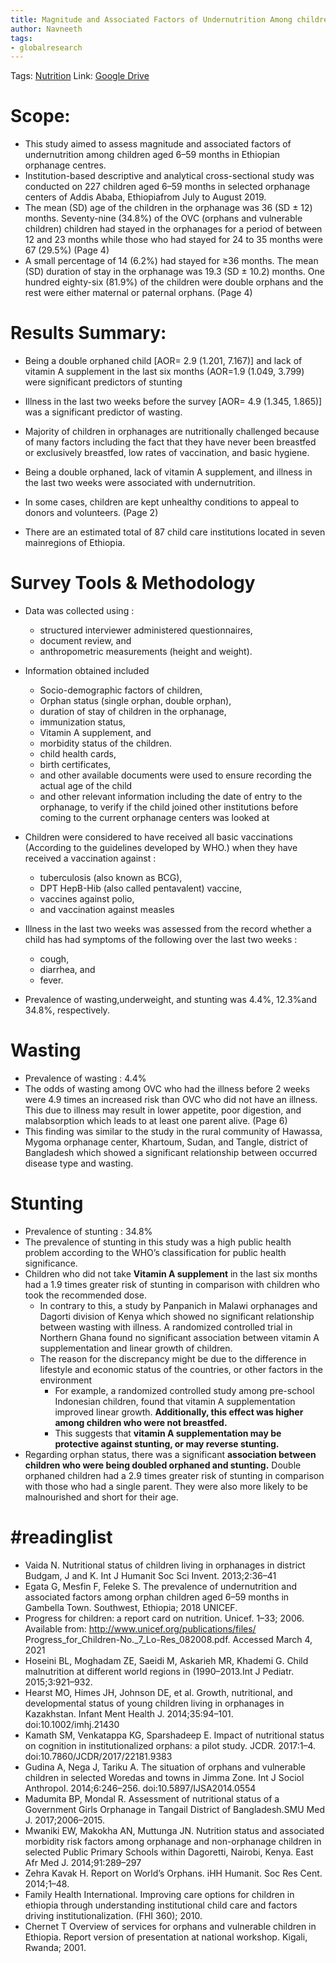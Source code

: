 ```yaml
---
title: Magnitude and Associated Factors of Undernutrition Among children aged 6-59 months in Ethiopian Orphanage Centres
author: Navneeth
tags: 
- globalresearch
---
```


Tags: [Nutrition](Roll%20Ups/Nutrition/Nutrition.md)
Link: [Google Drive](https://drive.google.com/file/d/1z3n0d72KrjnfxbW_31ATp_n6HITxME4h/view?usp=sharing)

# Scope: 

- This study aimed to assess magnitude and associated factors of undernutrition among children aged 6–59 months in Ethiopian orphanage centres.
- Institution-based descriptive and analytical cross-sectional study was conducted on 227 children aged 6–59 months in selected orphanage centers of Addis Ababa, Ethiopiafrom July to August 2019.
- The mean (SD) age of the children in the orphanage was 36 (SD ± 12) months. Seventy-nine (34.8%) of the OVC (orphans and vulnerable children) children had stayed in the orphanages for a period of between 12 and 23 months while those who had stayed for 24 to 35 months were 67 (29.5%) (Page 4)
- A small percentage of 14 (6.2%) had stayed for ≥36 months. The mean (SD) duration of stay in the orphanage was 19.3 (SD ± 10.2) months. One hundred eighty-six (81.9%) of the children were double orphans and the rest were either maternal or paternal orphans. (Page 4)


# Results Summary: 

- Being a double orphaned child [AOR= 2.9 (1.201, 7.167)] and lack of vitamin A supplement in the last six months (AOR=1.9 (1.049, 3.799) were significant predictors of stunting
- Illness in the last two weeks before the survey [AOR= 4.9 (1.345, 1.865)] was a significant predictor of wasting.
- Majority of children in orphanages are nutritionally challenged because of many factors including the fact that they have never been breastfed or exclusively breastfed, low rates of vaccination, and basic hygiene.

- Being a double orphaned, lack of vitamin A supplement, and illness in the last two weeks were associated with undernutrition.

- In some cases, children are kept unhealthy conditions to appeal to donors and volunteers. (Page 2)

- There are an estimated total of 87 child care institutions located in seven mainregions of Ethiopia.

# Survey Tools & Methodology
-   Data was collected using :
	-  structured interviewer administered questionnaires, 
	-  document review, and 
	-  anthropometric measurements (height and weight).
-  Information obtained included 
	-  Socio-demographic factors of children, 
	-  Orphan status (single orphan, double orphan),
	-  duration of stay of children in the orphanage,
	-  immunization status,
	-  Vitamin A supplement, and 
	-  morbidity status of the children.
	-  child health cards,
	-  birth certificates, 
	- and other available documents were used to ensure recording the actual age of the child 
	- and other relevant information including the date of entry to the orphanage, to verify if the child joined other institutions before coming to the current orphanage centers was looked at
- Children were considered to have received all basic vaccinations (According to the guidelines developed by WHO.) when they have received a vaccination against :
	- tuberculosis (also known as BCG), 
	- DPT HepB-Hib (also called pentavalent) vaccine, 
	- vaccines against polio, 
	- and vaccination against measles
- Illness in the last two weeks was assessed from the record whether a child has had symptoms of the following over the last two weeks : 
	- cough, 
	- diarrhea, and 
	- fever.

- Prevalence of wasting,underweight, and stunting was 4.4%, 12.3%and 34.8%,
respectively.

# Wasting
- Prevalence of wasting : 4.4%
- The odds of wasting among OVC who had the illness before 2 weeks were 4.9 times an increased risk than OVC who did not have an illness. This due to illness may result in lower appetite, poor digestion, and malabsorption which leads to at least one parent alive. (Page 6)
- This finding was similar to the study in the rural community of Hawassa, Mygoma orphanage center, Khartoum, Sudan, and Tangle, district of Bangladesh which showed a significant relationship between occurred disease type and wasting.

# Stunting
-  Prevalence of stunting : 34.8%
- The prevalence of stunting in this study was a high public health problem according to the WHO’s classification for public health significance.
- Children who did not take **Vitamin A supplement** in the last six months had a 1.9 times greater risk of stunting in comparison with children who took the recommended dose. 
	-  In contrary to this, a study by Panpanich in Malawi orphanages and Dagorti division of Kenya which showed no significant relationship between wasting with illness. A randomized controlled trial in Northern Ghana found no significant association between vitamin A supplementation and linear growth of children. 
	- The reason for the discrepancy might be due to the difference in lifestyle and economic status of the countries, or other factors in the environment
		- For example, a randomized controlled study among pre-school Indonesian children, found that vitamin A supplementation improved linear growth. **Additionally, this effect was higher among children who were not breastfed.**
		- This suggests that **vitamin A supplementation may be protective against stunting, or may reverse stunting.**
- Regarding orphan status, there was a significant **association between children who were being doubled orphaned and stunting.** Double orphaned children had a 2.9 times greater risk of stunting in comparison with those who had a single parent. They were  also more likely to be malnourished and short for their age.





# #readinglist


- Vaida N. Nutritional status of children living in orphanages in district Budgam, J and K. Int J Humanit Soc Sci Invent. 2013;2:36–41
- Egata G, Mesfin F, Feleke S. The prevalence of undernutrition and associated factors among orphan children aged 6–59 months in Gambella Town. Southwest, Ethiopia; 2018 UNICEF. 
- Progress for children: a report card on nutrition. Unicef. 1–33; 2006. Available from: http://www.unicef.org/publications/files/ Progress_for_Children-No._7_Lo-Res_082008.pdf. Accessed March 4, 2021
- Hoseini BL, Moghadam ZE, Saeidi M, Askarieh MR, Khademi G. Child malnutrition at different world regions in (1990–2013.Int J Pediatr. 2015;3:921–932. 
- Hearst MO, Himes JH, Johnson DE, et al. Growth, nutritional, and developmental status of young children living in orphanages in Kazakhstan. Infant Ment Health J. 2014;35:94–101. doi:10.1002/imhj.21430
- Kamath SM, Venkatappa KG, Sparshadeep E. Impact of nutritional status on cognition in institutionalized orphans: a pilot study. JCDR. 2017:1–4. doi:10.7860/JCDR/2017/22181.9383
- Gudina A, Nega J, Tariku A. The situation of orphans and vulnerable children in selected Woredas and towns in Jimma Zone. Int J Sociol Anthropol. 2014;6:246–256. doi:10.5897/IJSA2014.0554 
- Madumita BP, Mondal R. Assessment of nutritional status of a Government Girls Orphanage in Tangail District of Bangladesh.SMU Med J. 2017;2006–2015.
- Mwaniki EW, Makokha AN, Muttunga JN. Nutrition status and associated morbidity risk factors among orphanage and non-orphanage children in selected Public Primary Schools within Dagoretti, Nairobi, Kenya. East Afr Med J. 2014;91:289–297
- Zehra Kavak H. Report on World’s Orphans. iHH Humanit. Soc Res Cent. 2014;1–48. 
- Family Health International. Improving care options for children in ethiopia through understanding institutional child care and factors
driving institutionalization. (FHI 360); 2010.
- Chernet T Overview of services for orphans and vulnerable children in Ethiopia. Report version of presentation at national workshop. Kigali, Rwanda; 2001.
	